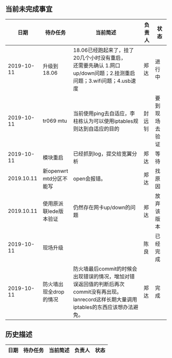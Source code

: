 

## 当前未完成事宜

日期 | 待办任务 | 当前简述  | 负责人 | 状态
-----|--------|-----------|--------|-------
2019-10-11 |升级到18.06 | 18.06已经跑起来了，挂了20几个小时没有重启，<br> 还需要先确认 1.网口up/down问题；2.挂测重启问题；3.wifi问题；4.usb速度 | 郑达 | 进行中
2019-10-11 |tr069 mtu | 当前使用ping去自适应，李柱栋认为可以使用iptables规则达到自适应的目的 | 封远钊| 要到现场去验证
2019-10-11 |模块重启 | 已经抓到log，提交给宽翼分析 | 郑达 | 等待
2019.10.11 | 新openwrt mtd分区不能写 | open会报错。| 郑达 | 找原因
2019.10.11 | 使用原派联lede版本验证 | 仍然存在网卡up/down的问题 | 郑达 | 放弃该版本
2019-10-11 |现场升级 |  | 陈良 | 已经完成
2019-10-11 |防火墙出现全drop的情况 | 防火墙最后commit的时候会出现错误的情况，增加对错误返回值的判断后再次commit没有再出现。lanrecord这样长期大量调用iptables的东西应该想办法避免。 | 郑达 | 完成


## 历史描述
日期 | 待办任务 | 当前简述  | 负责人 | 状态
-----|--------|-----------|-------|----

